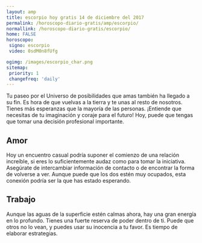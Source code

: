 ```yaml
---
layout: amp
title: escorpio hoy gratis 14 de diciembre del 2017 
permalink: /horoscopo-diario-gratis/amp/escorpio/
normallink: /horoscopo-diario-gratis/escorpio/
home: FALSE
horoscopo:
 signo: escorpio
 video: 0sdM0n8fUfg

ogimg: /images/escorpio_char.png
sitemap:
 priority: 1
 changefreq: 'daily'
---
```



Tu paseo por el Universo de posibilidades que amas también ha llegado a su fin. Es hora de que vuelvas a la tierra y te unas al resto de nosotros. Tienes más esperanzas que la mayoría de las personas. ¡Entiende que necesitas de tu imaginación y coraje para el futuro! Hoy, puede que tengas que tomar una decisión profesional importante.

## Amor

Hoy un encuentro casual podría suponer el comienzo de una relación increíble, si eres lo suficientemente audaz como para tomar la iniciativa. Asegúrate de intercambiar información de contacto o de encontrar la forma de volverse a ver. Aunque puede que los dos estén muy ocupados, esta conexión podría ser la que has estado esperando.

## Trabajo

Aunque las aguas de la superficie estén calmas ahora, hay una gran energía en lo profundo. Tienes una fuerte reserva de poder dentro de ti. Puede que otros no lo vean, y puedes usar su inocencia a tu favor. Es tiempo de elaborar estrategias.